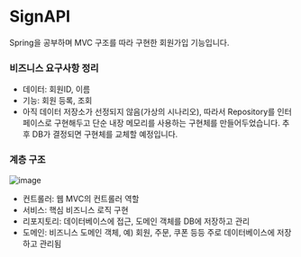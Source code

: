 # SignAPI
Spring을 공부하며 MVC 구조를 따라 구현한 회원가입 기능입니다.

### 비즈니스 요구사항 정리
- 데이터: 회원ID, 이름
- 기능: 회원 등록, 조회
- 아직 데이터 저장소가 선정되지 않음(가상의 시나리오), 따라서 Repository를 인터페이스로 구현해두고 단순 내장 메모리를 사용하는 구현체를 만들어두었습니다. 추후 DB가 결정되면 구현체를 교체할 예정입니다. 

### 계층 구조
![image](https://github.com/hongjunehuke/SignAPI/assets/83629193/810d0899-d84f-4116-a06e-dd37a4435bb2)

- 컨트롤러: 웹 MVC의 컨트롤러 역할
- 서비스: 핵심 비즈니스 로직 구현
- 리포지토리: 데이터베이스에 접근, 도메인 객체를 DB에 저장하고 관리
- 도메인: 비즈니스 도메인 객체, 예) 회원, 주문, 쿠폰 등등 주로 데이터베이스에 저장하고 관리됨
